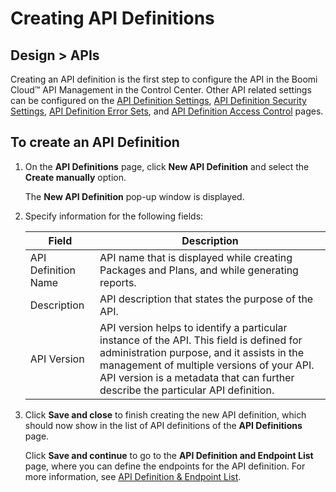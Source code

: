 ﻿---
sidebar_position: 2
---

# Creating API Definitions

<head>
  <meta name="guidename" content="API Management"/>
  <meta name="context" content="GUID-fae5c14a-325a-4be4-805d-6031f359baab"/>
</head>

## Design > APIs 

Creating an API definition is the first step to configure the API in the Boomi Cloud™ API Management in the Control Center. Other API related settings can be configured on the [API Definition Settings](API_definition_settings.md), [API Definition Security Settings](API_definition_security_settings.md), [API Definition Error Sets](APIdefinitionerrorsets/API_definition_error_sets.md), and [API Definition Access Control](API_definition_interactive_documentation_access_control.md) pages. 

## To create an API Definition

1. On the **API Definitions** page, click **New API Definition** and select the **Create manually** option. 

   The **New API Definition** pop-up window is displayed.

2. Specify information for the following fields: 

   |**Field** |**Description** |
   | ------ | ------- |
   |API Definition Name|API name that is displayed while creating Packages and Plans, and while generating reports. |
   |Description|API description that states the purpose of the API. |
   |API Version|API version helps to identify a particular instance of the API. This field is defined for administration purpose, and it assists in the management of multiple versions of your API. API version is a metadata that can further describe the particular API definition. |

3. Click **Save and close** to finish creating the new API definition, which should now show in the list of API definitions of the **API Definitions** page. 

   Click **Save and continue** to go to the **API Definition and Endpoint List** page, where you can define the endpoints for the API definition. For more information, see [API Definition & Endpoint List](Endpoints/Endpoints.md). 
